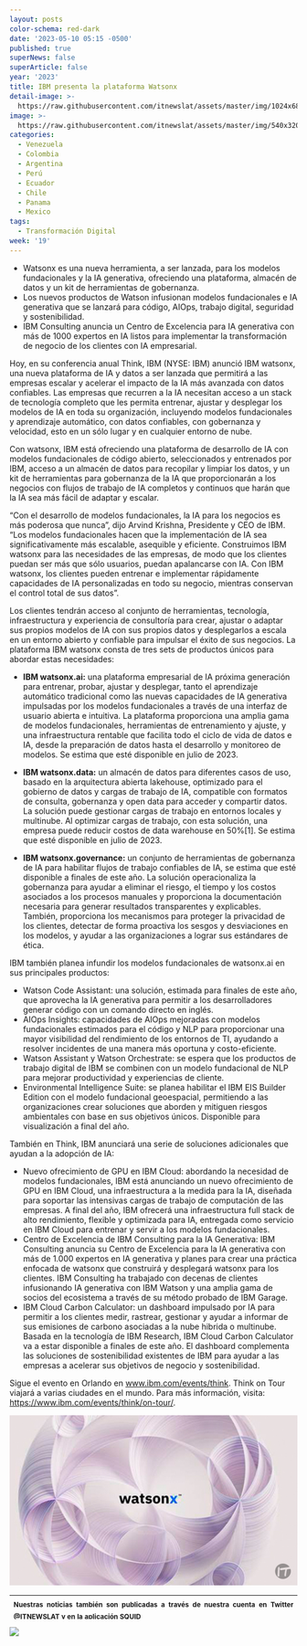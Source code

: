 ```yaml
---
layout: posts
color-schema: red-dark
date: '2023-05-10 05:15 -0500'
published: true
superNews: false
superArticle: false
year: '2023'
title: IBM presenta la plataforma Watsonx
detail-image: >-
  https://raw.githubusercontent.com/itnewslat/assets/master/img/1024x680/watsonx-g.jpg
image: >-
  https://raw.githubusercontent.com/itnewslat/assets/master/img/540x320/watsonx-p.jpg
categories:
  - Venezuela
  - Colombia
  - Argentina
  - Perú
  - Ecuador
  - Chile
  - Panama
  - Mexico
tags:
  - Transformación Digital
week: '19'
---
```

- Watsonx es una nueva herramienta, a ser lanzada, para los modelos fundacionales y la IA generativa, ofreciendo una plataforma, almacén de datos y un kit de herramientas de gobernanza.
- Los nuevos productos de Watson infusionan modelos fundacionales e IA generativa que se lanzará para código, AIOps, trabajo digital, seguridad y sostenibilidad.
- IBM Consulting anuncia un Centro de Excelencia para IA generativa con más de 1000 expertos en IA listos para implementar la transformación de negocio de los clientes con IA empresarial.

 Hoy, en su conferencia anual Think, IBM (NYSE: IBM) anunció IBM watsonx, una nueva plataforma de IA y datos a ser lanzada que permitirá a las empresas escalar y acelerar el impacto de la IA más avanzada con datos confiables. Las empresas que recurren a la IA necesitan acceso a un stack de tecnología completo que les permita entrenar, ajustar y desplegar los modelos de IA en toda su organización, incluyendo modelos fundacionales y aprendizaje automático, con datos confiables, con gobernanza y velocidad, esto en un sólo lugar y en cualquier entorno de nube.
 
Con watsonx, IBM está ofreciendo una plataforma de desarrollo de IA con modelos fundacionales de código abierto, seleccionados y entrenados por IBM, acceso a un almacén de datos para recopilar y limpiar los datos, y un kit de herramientas para gobernanza de la IA que proporcionarán a los negocios con flujos de trabajo de IA completos y continuos que harán que la IA sea más fácil de adaptar y escalar.
 
“Con el desarrollo de modelos fundacionales, la IA para los negocios es más poderosa que nunca”, dijo Arvind Krishna, Presidente y CEO de IBM. “Los modelos fundacionales hacen que la implementación de IA sea significativamente más escalable, asequible y eficiente. Construimos IBM watsonx para las necesidades de las empresas, de modo que los clientes puedan ser más que sólo usuarios, puedan apalancarse con IA. Con IBM watsonx, los clientes pueden entrenar e implementar rápidamente capacidades de IA personalizadas en todo su negocio, mientras conservan el control total de sus datos”.
 
Los clientes tendrán acceso al conjunto de herramientas, tecnología, infraestructura y experiencia de consultoría para crear, ajustar o adaptar sus propios modelos de IA con sus propios datos y desplegarlos a escala en un entorno abierto y confiable para impulsar el éxito de sus negocios. La plataforma IBM watsonx consta de tres sets de productos únicos para abordar estas necesidades:
 
- **IBM watsonx.ai:** una plataforma empresarial de IA próxima generación para entrenar, probar, ajustar y desplegar, tanto el aprendizaje automático tradicional como las nuevas capacidades de IA generativa impulsadas por los modelos fundacionales a través de una interfaz de usuario abierta e intuitiva. La plataforma proporciona una amplia gama de modelos fundacionales, herramientas de entrenamiento y ajuste, y una infraestructura rentable que facilita todo el ciclo de vida de datos e IA, desde la preparación de datos hasta el desarrollo y monitoreo de modelos. Se estima que esté disponible en julio de 2023.

- **IBM watsonx.data:** un almacén de datos para diferentes casos de uso, basado en la arquitectura abierta lakehouse, optimizado para el gobierno de datos y cargas de trabajo de IA, compatible con formatos de consulta, gobernanza y open data para acceder y compartir datos. La solución puede gestionar cargas de trabajo en entornos locales y multinube. Al optimizar cargas de trabajo, con esta solución, una empresa puede reducir costos de data warehouse en 50%[1]. Se estima que esté disponible en julio de 2023.

 
- **IBM watsonx.governance:** un conjunto de herramientas de gobernanza de IA para habilitar flujos de trabajo confiables de IA, se estima que esté disponible a finales de este año. La solución operacionaliza la gobernanza para ayudar a eliminar el riesgo, el tiempo y los costos asociados a los procesos manuales y proporciona la documentación necesaria para generar resultados transparentes y explicables. También, proporciona los mecanismos para proteger la privacidad de los clientes, detectar de forma proactiva los sesgos y desviaciones en los modelos, y ayudar a las organizaciones a lograr sus estándares de ética.

 
IBM también planea infundir los modelos fundacionales de watsonx.ai en sus principales productos:

- Watson Code Assistant: una solución, estimada para finales de este año, que aprovecha la IA generativa para permitir a los desarrolladores generar código con un comando directo en inglés.
- AIOps Insights: capacidades de AIOps mejoradas con modelos fundacionales estimados para el código y NLP para proporcionar una mayor visibilidad del rendimiento de los entornos de TI, ayudando a resolver incidentes de una manera más oportuna y costo-eficiente.
- Watson Assistant y Watson Orchestrate: se espera que los productos de trabajo digital de IBM se combinen con un modelo fundacional de NLP para mejorar productividad y experiencias de cliente.
- Environmental Intelligence Suite: se planea habilitar el IBM EIS Builder Edition con el modelo fundacional geoespacial, permitiendo a las organizaciones crear soluciones que aborden y mitiguen riesgos ambientales con base en sus objetivos únicos. Disponible para visualización a final del año.

 
También en Think, IBM anunciará una serie de soluciones adicionales que ayudan a la adopción de IA:
- Nuevo ofrecimiento de GPU en IBM Cloud: abordando la necesidad de modelos fundacionales, IBM está anunciando un nuevo ofrecimiento de GPU en IBM Cloud, una infraestructura a la medida para la IA, diseñada para soportar las intensivas cargas de trabajo de computación de las empresas. A final del año, IBM ofrecerá una infraestructura full stack de alto rendimiento, flexible y optimizada para IA, entregada como servicio en IBM Cloud para entrenar y servir a los modelos fundacionales.
- Centro de Excelencia de IBM Consulting para la IA Generativa: IBM Consulting anuncia su Centro de Excelencia para la IA generativa con más de 1.000 expertos en IA generativa y planes para crear una práctica enfocada de watsonx que construirá y desplegará watsonx para los clientes. IBM Consulting ha trabajado con decenas de clientes infusionando IA generativa con IBM Watson y una amplia gama de socios del ecosistema a través de su método probado de IBM Garage.
- IBM Cloud Carbon Calculator: un dashboard impulsado por IA para permitir a los clientes medir, rastrear, gestionar y ayudar a informar de sus emisiones de carbono asociadas a la nube hibrida o multinube. Basada en la tecnología de IBM Research, IBM Cloud Carbon Calculator va a estar disponible a finales de este año. El dashboard complementa las soluciones de sostenibilidad existentes de IBM para ayudar a las empresas a acelerar sus objetivos de negocio y sostenibilidad.

 
Sigue el evento en Orlando en www.ibm.com/events/think. Think on Tour viajará a varias ciudades en el mundo. Para más información, visita: https://www.ibm.com/events/think/on-tour/.

![](https://raw.githubusercontent.com/itnewslat/assets/master/img/540x320/watsonx-p.jpg)

<table style="height: 42px;" width="569">
<tbody>
<tr>
<td style="text-align: justify;"><sub><strong>Nuestras noticias también son publicadas a través de nuestra cuenta en Twitter <a href="https://twitter.com/itnewslat?lang=es">@ITNEWSLAT</a> y en la aplicación <a href="https://squidapp.co/en/">SQUID</a></strong></sub></td>
</tr>
</tbody>
</table>
<img src="https://tracker.metricool.com/c3po.jpg?hash=56f88a41e39ab42c063cc51676587a04"/>